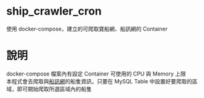 # ship_crawler_cron
使用 docker-compose，建立的可爬取寶船網、船訊網的 Container<br>

# 說明
docker-compose 檔案內有設定 Container 可使用的 CPU 與 Memory 上限<br>
本程式會去爬取與[船訊網](http://shipxy.com)的船隻資訊，只要在 MySQL Table 中設置好要爬取的區域，即可開始爬取所選區域內的船隻<br>
